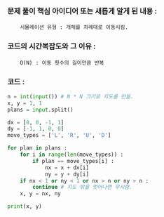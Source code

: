 ### 문제 풀이 핵심 아이디어 또는 새롭게 알게 된 내용 :
        시뮬레이션 유형 : 개체를 차례대로 이동시킴.

### 코드의 시간복잡도와 그 이유 :
        O(N) : 이동 횟수의 길이만큼 반복

### 코드 :
```python
n = int(input()) # N * N 크기로 지도를 만듦.
x, y = 1, 1
plans = input.split()

dx = [0, 0, -1, 1]
dy = [-1, 1, 0, 0]
move_types = ['L', 'R', 'U', 'D']

for plan in plans :
    for i in range(len(move_types)) :
        if plan == move_types[i] :
            nx = x + dx[i]
            ny = y + dy[i]
    if nx < 1 or ny < 1 or nx > n or ny > n : 
        continue # 지도 밖을 벗어나면 무시함.
    x, y = nx, ny

print(x, y)
```
